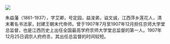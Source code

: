 ![](https://s2.loli.net/2022/08/31/rEFNL5uSU9nC7Aj.png)

朱益藩（1861-1937），字艾卿，号定园，益浚弟，谥文诚，江西萍乡莲花人，清末著名书法家，封建王朝末代帝师。曾于1907年7月至1907年12月担任京师大学堂总监督，也是江西历史上出任全国最高学府京师大学堂总监督的第一人。1907年12月25日调宗人府府丞，其出任总监督的时间较短。